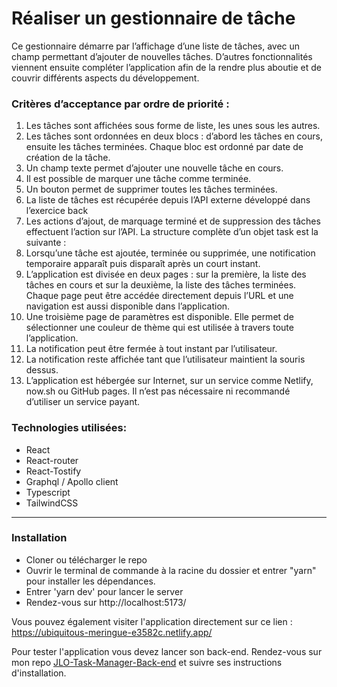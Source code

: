 # Réaliser un gestionnaire de tâche

Ce gestionnaire démarre par l’affichage d’une liste de tâches, avec un champ permettant d’ajouter de nouvelles tâches. D’autres fonctionnalités viennent ensuite compléter l’application afin de la rendre plus aboutie et de couvrir différents aspects du développement.

### Critères d’acceptance par ordre de priorité :

1. Les tâches sont affichées sous forme de liste, les unes sous les autres.
2. Les tâches sont ordonnées en deux blocs : d’abord les tâches en cours, ensuite les tâches terminées. Chaque bloc est ordonné par date de création de la tâche.
3. Un champ texte permet d’ajouter une nouvelle tâche en cours.
4. Il est possible de marquer une tâche comme terminée.
5. Un bouton permet de supprimer toutes les tâches terminées.
6. La liste de tâches est récupérée depuis l’API externe développé dans l’exercice back
7. Les actions d’ajout, de marquage terminé et de suppression des tâches effectuent
   l’action sur l’API. La structure complète d’un objet task est la suivante :
8. Lorsqu’une tâche est ajoutée, terminée ou supprimée, une notification temporaire
   apparaît puis disparaît après un court instant.
9. L’application est divisée en deux pages : sur la première, la liste des tâches en cours et
   sur la deuxième, la liste des tâches terminées. Chaque page peut être accédée
   directement depuis l’URL et une navigation est aussi disponible dans l’application.
10. Une troisième page de paramètres est disponible. Elle permet de sélectionner une couleur de thème qui est utilisée à travers toute l’application.
11. La notification peut être fermée à tout instant par l’utilisateur.
12. La notification reste affichée tant que l’utilisateur maintient la souris dessus.
13. L’application est hébergée sur Internet, sur un service comme Netlify, now.sh ou GitHub pages. Il n’est pas nécessaire ni recommandé d’utiliser un service payant.

### Technologies utilisées:

- React
- React-router
- React-Tostify
- Graphql / Apollo client
- Typescript
- TailwindCSS

---

### Installation

- Cloner ou télécharger le repo
- Ouvrir le terminal de commande à la racine du dossier et entrer "yarn" pour installer les dépendances.
- Entrer 'yarn dev' pour lancer le server
- Rendez-vous sur http://localhost:5173/

Vous pouvez également visiter l'application directement sur ce lien : https://ubiquitous-meringue-e3582c.netlify.app/

Pour tester l'application vous devez lancer son back-end.
Rendez-vous sur mon repo [JLO-Task-Manager-Back-end](https://github.com/CharonTom/JLO-Task-Manager-Back-end) et suivre ses instructions d'installation.
